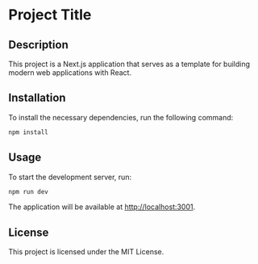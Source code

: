 # Project Title

## Description
This project is a Next.js application that serves as a template for building modern web applications with React.

## Installation
To install the necessary dependencies, run the following command:

```bash
npm install
```

## Usage
To start the development server, run:

```bash
npm run dev
```

The application will be available at [http://localhost:3001](http://localhost:3001).

## License
This project is licensed under the MIT License.
